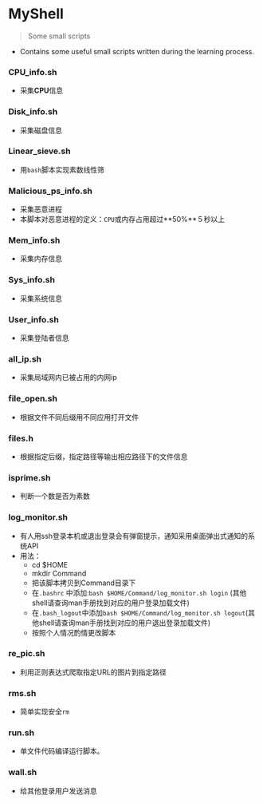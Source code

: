 # MyShell
> Some small scripts

* Contains some useful small scripts written during the learning process.

### CPU_info.sh
* 采集**CPU**信息
### Disk_info.sh
* 采集磁盘信息
### Linear_sieve.sh
* 用`bash`脚本实现素数线性筛
### Malicious_ps_info.sh
* 采集恶意进程
* 本脚本对恶意进程的定义：`CPU`或内存占用超过**50%**５秒以上
### Mem_info.sh
* 采集内存信息
### Sys_info.sh
* 采集系统信息
### User_info.sh
* 采集登陆者信息
### all_ip.sh
* 采集局域网内已被占用的内网ip
### file_open.sh
* 根据文件不同后缀用不同应用打开文件
### files.h
* 根据指定后缀，指定路径等输出相应路径下的文件信息
### isprime.sh
* 判断一个数是否为素数
### log_monitor.sh
* 有人用ssh登录本机或退出登录会有弹窗提示，通知采用桌面弹出式通知的系统API
* 用法：
  * cd $HOME
  * mkdir Command
  * 把该脚本拷贝到Command目录下
  * 在`.bashrc` 中添加:`bash $HOME/Command/log_monitor.sh login` (其他shell请查询man手册找到对应的用户登录加载文件)
  * 在`.bash_logout`中添加`bash $HOME/Command/log_monitor.sh logout`(其他shell请查询man手册找到对应的用户退出登录加载文件)
  * 按照个人情况酌情更改脚本
### re_pic.sh
* 利用正则表达式爬取指定URL的图片到指定路径
### rms.sh
* 简单实现安全`rm`
### run.sh
* 单文件代码编译运行脚本。
### wall.sh
* 给其他登录用户发送消息

